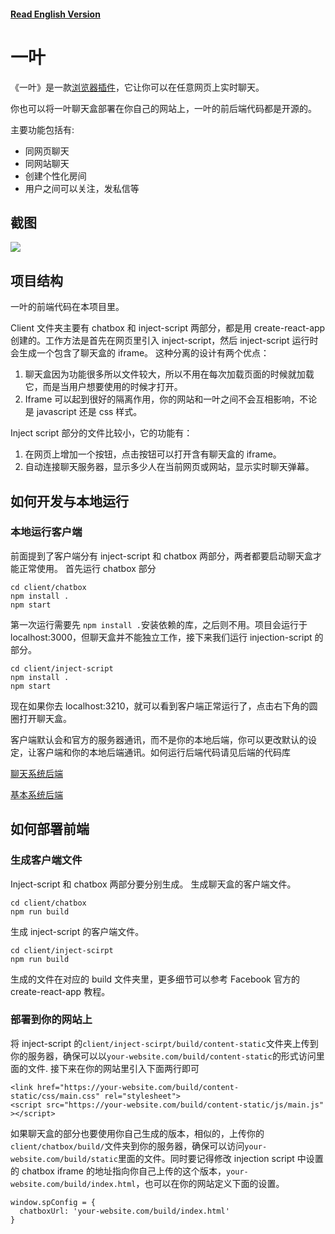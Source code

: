 #### [Read English Version](https://github.com/Same-Page/client/blob/master/README_EN.md)

# 一叶

《一叶》是一款[浏览器插件](https://chrome.google.com/webstore/detail/same-page/bldcellajihanglphncgjmceklbibjkk)，它让你可以在任意网页上实时聊天。

你也可以将一叶聊天盒部署在你自己的网站上，一叶的前后端代码都是开源的。

主要功能包括有:

- 同网页聊天
- 同网站聊天
- 创建个性化房间
- 用户之间可以关注，发私信等

## 截图

<img src="https://yiyechat.com/images/sp-screenshots.png" />

## 项目结构

一叶的前端代码在本项目里。

Client 文件夹主要有 chatbox 和 inject-script 两部分，都是用 create-react-app 创建的。工作方法是首先在网页里引入 inject-script，然后 inject-script 运行时会生成一个包含了聊天盒的 iframe。
这种分离的设计有两个优点：

1. 聊天盒因为功能很多所以文件较大，所以不用在每次加载页面的时候就加载它，而是当用户想要使用的时候才打开。
2. Iframe 可以起到很好的隔离作用，你的网站和一叶之间不会互相影响，不论是 javascript 还是 css 样式。

Inject script 部分的文件比较小，它的功能有：

1. 在网页上增加一个按钮，点击按钮可以打开含有聊天盒的 iframe。
2. 自动连接聊天服务器，显示多少人在当前网页或网站，显示实时聊天弹幕。

## 如何开发与本地运行

### 本地运行客户端

前面提到了客户端分有 inject-script 和 chatbox 两部分，两者都要启动聊天盒才能正常使用。
首先运行 chatbox 部分

```
cd client/chatbox
npm install .
npm start
```

第一次运行需要先 `npm install .`安装依赖的库，之后则不用。项目会运行于 localhost:3000，但聊天盒并不能独立工作，接下来我们运行 injection-script 的部分。

```
cd client/inject-script
npm install .
npm start
```

现在如果你去 localhost:3210，就可以看到客户端正常运行了，点击右下角的圆圈打开聊天盒。

客户端默认会和官方的服务器通讯，而不是你的本地后端，你可以更改默认的设定，让客户端和你的本地后端通讯。如何运行后端代码请见后端的代码库

[聊天系统后端](https://github.com/Same-Page/chat-backend)

[基本系统后端](https://github.com/Same-Page/web-backend)

## 如何部署前端

### 生成客户端文件

Inject-script 和 chatbox 两部分要分别生成。
生成聊天盒的客户端文件。

```
cd client/chatbox
npm run build
```

生成 inject-script 的客户端文件。

```
cd client/inject-scirpt
npm run build
```

生成的文件在对应的 build 文件夹里，更多细节可以参考 Facebook 官方的 create-react-app 教程。

### 部署到你的网站上

将 inject-script 的`client/inject-scirpt/build/content-static`文件夹上传到你的服务器，确保可以以`your-website.com/build/content-static`的形式访问里面的文件. 接下来在你的网站里引入下面两行即可

```
<link href="https://your-website.com/build/content-static/css/main.css" rel="stylesheet">
<script src="https://your-website.com/build/content-static/js/main.js" ></script>
```

如果聊天盒的部分也要使用你自己生成的版本，相似的，上传你的`client/chatbox/build/`文件夹到你的服务器，确保可以访问`your-website.com/build/static`里面的文件。同时要记得修改 injection script 中设置的 chatbox iframe 的地址指向你自己上传的这个版本，`your-website.com/build/index.html`，也可以在你的网站定义下面的设置。

```
window.spConfig = {
  chatboxUrl: 'your-website.com/build/index.html'
}
```
